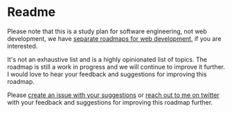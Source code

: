 # Readme

Please note that this is a study plan for software engineering, not web development, we have [separate roadmaps for web development](/), if you are interested.

It's not an exhaustive list and is a highly opinionated list of topics. The roadmap is still a work in progress and we will continue to improve it further. I would love to hear your feedback and suggestions for improving this roadmap. 

Please [create an issue with your suggestions](https://github.com/kamranahmedse/developer-roadmap/issues) or [reach out to me on twitter](https://twitter.com/kamranahmedse) with your feedback and suggestions for improving this roadmap further.

